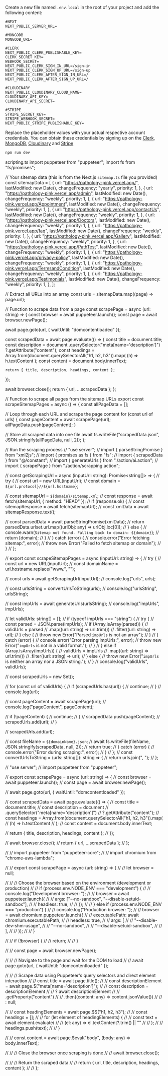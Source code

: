 Create a new file named `.env.local` in the root of your project and add the following content:

```env
#NEXT
NEXT_PUBLIC_SERVER_URL=

#MONGODB
MONGODB_URL=

#CLERK
NEXT_PUBLIC_CLERK_PUBLISHABLE_KEY=
CLERK_SECRET_KEY=
WEBHOOK_SECRET=
NEXT_PUBLIC_CLERK_SIGN_IN_URL=/sign-in
NEXT_PUBLIC_CLERK_SIGN_UP_URL=/sign-up
NEXT_PUBLIC_CLERK_AFTER_SIGN_IN_URL=/
NEXT_PUBLIC_CLERK_AFTER_SIGN_UP_URL=/

#CLOUDINARY
NEXT_PUBLIC_CLOUDINARY_CLOUD_NAME=
CLOUDINARY_API_KEY=
CLOUDINARY_API_SECRET=

#STRIPE
STRIPE_SECRET_KEY=
STRIPE_WEBHOOK_SECRET=
NEXT_PUBLIC_STRIPE_PUBLISHABLE_KEY=
```

Replace the placeholder values with your actual respective account credentials. You can obtain these credentials by signing up on the [Clerk](https://clerk.com/), [MongoDB](https://www.mongodb.com/), [Cloudinary](https://cloudinary.com/) and [Stripe](https://stripe.com)

```bash
npm run dev
```

scripting.ts
import puppeteer from "puppeteer";
import fs from "fs/promises";

// Your sitemap data (this is from the Next.js `sitemap.ts` file you provided)
const sitemapData = [
{
url: "https://pathology-pink.vercel.app/",
lastModified: new Date(),
changeFrequency: "yearly",
priority: 1,
},
{
url: "https://pathology-pink.vercel.app/admin",
lastModified: new Date(),
changeFrequency: "weekly",
priority: 1,
},
{
url: "https://pathology-pink.vercel.app/Appointment",
lastModified: new Date(),
changeFrequency: "weekly",
priority: 1,
},
{
url: "https://pathology-pink.vercel.app/contactUs",
lastModified: new Date(),
changeFrequency: "weekly",
priority: 1,
},
{
url: "https://pathology-pink.vercel.app/Doctors",
lastModified: new Date(),
changeFrequency: "weekly",
priority: 1,
},
{
url: "https://pathology-pink.vercel.app/faq",
lastModified: new Date(),
changeFrequency: "weekly",
priority: 1,
},
{
url: "https://pathology-pink.vercel.app/Gallery",
lastModified: new Date(),
changeFrequency: "weekly",
priority: 1,
},
{
url: "https://pathology-pink.vercel.app/PathTest",
lastModified: new Date(),
changeFrequency: "weekly",
priority: 1,
},
{
url: "https://pathology-pink.vercel.app/privacy-policy",
lastModified: new Date(),
changeFrequency: "weekly",
priority: 1,
},
{
url: "https://pathology-pink.vercel.app/TermsandCondition",
lastModified: new Date(),
changeFrequency: "weekly",
priority: 1,
},
{
url: "https://pathology-pink.vercel.app/Testimonials",
lastModified: new Date(),
changeFrequency: "weekly",
priority: 1,
},
];

// Extract all URLs into an array
const urls = sitemapData.map((page) => page.url);

// Function to scrape data from a page
const scrapePage = async (url: string) => {
const browser = await puppeteer.launch();
const page = await browser.newPage();

await page.goto(url, { waitUntil: "domcontentloaded" });

const scrapedData = await page.evaluate(() => {
const title = document.title;
const description = document
.querySelector("meta[name='description']")
?.getAttribute("content");
const headings = Array.from(document.querySelectorAll("h1, h2, h3")).map(
(h) => h.textContent
);
const content = document.body.innerText;

    return { title, description, headings, content };

});

await browser.close();
return { url, ...scrapedData };
};

// Function to scrape all pages from the sitemap URLs
export const scrapeSitemapPages = async () => {
const allPageData = [];

// Loop through each URL and scrape the page content
for (const url of urls) {
const pageContent = await scrapePage(url);
allPageData.push(pageContent);
}

// Store all scraped data into one file
await fs.writeFile("scrapedData.json", JSON.stringify(allPageData, null, 2));
};

// Run the scraping process
// "use server";
// import { parseStringPromise } from "xml2js";
// import { promises as fs } from "fs";
// import { scrapedData } from "@/constant";
// import { generateUrls } from "./action/ai.action";
// import { scrapePage } from "./action/scrapping.action";

// const getScrapingUrl = async (inputUrl: string): Promise<string[]> => {
// try {
// const url = new URL(inputUrl);
// const domain = `${url.protocol}//${url.hostname}`;

// const sitemapUrl = `${domain}/sitemap.xml`;
// const response = await fetch(sitemapUrl, { method: "HEAD" });
// if (response.ok) {
// const sitemapResponse = await fetch(sitemapUrl);
// const xmlData = await sitemapResponse.text();

// const parsedData = await parseStringPromise(xmlData);
// return parsedData.urlset.url.map((urlObj: any) => urlObj.loc[0]);
// } else {
// console.warn(`Sitemap not found. Falling back to domain: ${domain}`);
// return [domain];
// }
// } catch (error) {
// console.error("Error fetching sitemap:", error);
// throw new Error("Failed to fetch sitemap or domain");
// }
// };

// export const scrapeSitemapPages = async (inputUrl: string) => {
// try {
// const url = new URL(inputUrl);
// const domainName = url.hostname.replace("www.", "");

// const urls = await getScrapingUrl(inputUrl);
// console.log("urls", urls);

// const urlsString = convertUrlsToString(urls);
// console.log("urlsString", urlsString);

// const impUrls = await generateUrls(urlsString);
// console.log("impUrls", impUrls);

// let validUrls: string[] = [];
// if (typeof impUrls === "string") {
// try {
// const parsed = JSON.parse(impUrls);
// if (Array.isArray(parsed)) {
// validUrls = parsed
// .map((url: string) => url.trim())
// .filter((url: string) => url);
// } else {
// throw new Error("Parsed `impUrls` is not an array");
// }
// } catch (error) {
// console.error("Error parsing impUrls:", error);
// throw new Error("`impUrls` is not in a valid format.");
// }
// } else if (Array.isArray(impUrls)) {
// validUrls = impUrls
// .map((url: string) => url.trim())
// .filter((url: string) => url);
// } else {
// throw new Error("`impUrls` is neither an array nor a JSON string.");
// }
// console.log("validUrls", validUrls);

// const scrapedUrls = new Set();

// for (const url of validUrls) {
// if (scrapedUrls.has(url)) {
// continue;
// }
// console.log(url);

// const pageContent = await scrapePage(url);
// console.log("pageContent", pageContent);

// if (!pageContent) {
// continue;
// }
// scrapedData.push(pageContent);
// scrapedUrls.add(url);
// }

// scrapedUrls.add(url);

// const fileName = `${domainName}.json`;
// await fs.writeFile(fileName, JSON.stringify(scrapedData, null, 2));
// return true;
// } catch (error) {
// console.error("Error during scraping:", error);
// }
// };
// const convertUrlsToString = (urls: string[]): string => {
// return urls.join(", ");
// };

// "use server";
// import puppeteer from "puppeteer";

// export const scrapePage = async (url: string) => {
// const browser = await puppeteer.launch();
// const page = await browser.newPage();

// await page.goto(url, { waitUntil: "domcontentloaded" });

// const scrapedData = await page.evaluate(() => {
// const title = document.title;
// const description = document
// .querySelector("meta[name='description']")
// ?.getAttribute("content");
// const headings = Array.from(document.querySelectorAll("h1, h2, h3")).map(
// (h) => h.textContent
// );
// const content = document.body.innerText;

// return { title, description, headings, content };
// });

// await browser.close();
// return { url, ...scrapedData };
// };

// // import puppeteer from "puppeteer-core";
// // import chromium from "chrome-aws-lambda";

// // export const scrapePage = async (url: string) => {
// // let browser = null;

// // // Choose the browser based on the environment (development or production)
// // if (process.env.NODE_ENV === "development") {
// // console.log("Development browser: ");
// // browser = await puppeteer.launch({
// // args: ["--no-sandbox", "--disable-setuid-sandbox"],
// // headless: true,
// // });
// // } else if (process.env.NODE_ENV === "production") {
// // console.log("Production browser: ");
// // browser = await chromium.puppeteer.launch({
// // executablePath: await chromium.executablePath,
// // headless: true,
// // args: [
// // "--disable-dev-shm-usage",
// // "--no-sandbox",
// // "--disable-setuid-sandbox",
// // ],
// // });
// // }

// // if (!browser) {
// // return;
// // }

// // const page = await browser.newPage();

// // // Navigate to the page and wait for the DOM to load
// // await page.goto(url, { waitUntil: "domcontentloaded" });

// // // Scrape data using Puppeteer's query selectors and direct element interaction
// // const title = await page.title();
// // const descriptionElement = await page.$("meta[name='description']");
// // const description = descriptionElement
// // ? await descriptionElement
// // .getProperty("content")
// // .then((content: any) => content.jsonValue())
// // : null;

// // const headingElements = await page.$$("h1, h2, h3");
// // const headings = [];
// // for (let element of headingElements) {
// // const text = await element.evaluate(
// // (el: any) => el.textContent?.trim() || ""
// // );
// // headings.push(text);
// // }

// // const content = await page.$eval("body", (body: any) => body.innerText);

// // // Close the browser once scraping is done
// // await browser.close();

// // // Return the scraped data
// // return { url, title, description, headings, content };
// // };
